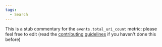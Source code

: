 ```yaml
---
tags:
  - Search
---
```


This is a stub commentary for the `events.total_uri_count` metric: please feel free to edit (read the
[contributing guidelines](https://github.com/mozilla/glean-annotations/blob/main/CONTRIBUTING.md)
if you haven't done this before)
